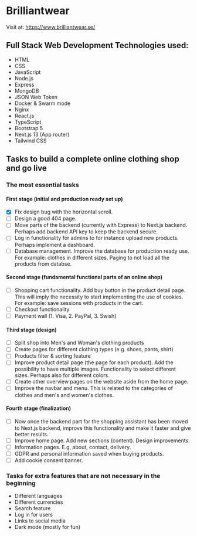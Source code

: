 # Brilliantwear

Visit at: https://www.brilliantwear.se/

## Full Stack Web Development Technologies used:  
* HTML
* CSS
* JavaScript
* Node.js
* Express
* MongoDB
* JSON Web Token
* Docker & Swarm mode
* Nginx
* React.js
* TypeScript
* Bootstrap 5
* Next.js 13 (App router)
* Tailwind CSS

## Tasks to build a complete online clothing shop and go live

### The most essential tasks

#### First stage (initial and production ready set up)
- [x] Fix design bug with the horizontal scroll.
- [ ] Design a good 404 page.
- [ ] Move parts of the backend (currently with Express) to Next.js backend. Perhaps add backend API key to keep the backend secure. 
- [ ] Log in functionality for admins to for instance upload new products. Perhaps implement a dashboard.
- [ ] Database management. Improve the database for production ready use. For example: clothes in different sizes. Paging to not load all the products from databse.

#### Second stage (fundamental functional parts of an online shop)
- [ ] Shopping cart functionality. Add buy button in the product detail page. This will imply the necessity to start implementing the use of cookies. For example: save sessions with products in the cart.
- [ ] Checkout functionality
- [ ] Payment wall (1. Visa, 2. PayPal, 3. Swish)

#### Third stage (design)
- [ ] Split shop into Men's and Woman's clothing products
- [ ] Create pages for different clothing types (e.g. shoes, pants, shirt)
- [ ] Products filter & sorting feature
- [ ] Improve product detail page (the page for each product). Add the possibility to have multiple images. Functionality to select different sizes. Perhaps also for different colors.
- [ ] Create other overview pages on the website aside from the home page.
- [ ] Improve the navbar and menu. This is related to the categories of clothes and men's and women's clothes.

#### Fourth stage (finalization)
- [ ] Now once the backend part for the shopping assistant has been moved to Next.js backend, improve this functionality and make it faster and give better results.
- [ ] Improve home page. Add new sections (content). Design improvements.  
- [ ] Information pages. E.g, about, contact, delivery.
- [ ] GDPR and personal information saved when buying products.
- [ ] Add cookie consent banner.

### Tasks for extra features that are not necessary in the beginning
* Different languages
* Different currencies
* Search feature
* Log in for users
* Links to social media
* Dark mode (mostly for fun)
